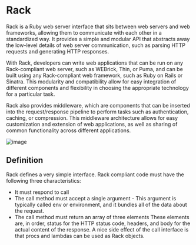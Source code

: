 # Rack

Rack is a Ruby web server interface that sits between web servers and web frameworks, allowing them to communicate with each other in a standardized way. It provides a simple and modular API that abstracts away the low-level details of web server communication, such as parsing HTTP requests and generating HTTP responses.

With Rack, developers can write web applications that can be run on any Rack-compliant web server, such as WEBrick, Thin, or Puma, and can be built using any Rack-compliant web framework, such as Ruby on Rails or Sinatra. This modularity and compatibility allow for easy integration of different components and flexibility in choosing the appropriate technology for a particular task.

Rack also provides middleware, which are components that can be inserted into the request/response pipeline to perform tasks such as authentication, caching, or compression. This middleware architecture allows for easy customization and extension of web applications, as well as sharing of common functionality across different applications.

![image](https://user-images.githubusercontent.com/11530478/230244773-ac3fd96e-ff41-4b26-a0f3-485cd3ee1b07.png)

## Definition

Rack defines a very simple interface. Rack compliant code must have the following three characteristics:
- It must respond to call
- The call method must accept a single argument - This argument is typically called env or environment, and it bundles all of the data about the request.
- The call method must return an array of three elements These elements are, in order, status for the HTTP status code, headers, and body for the actual content of the response.
A nice side effect of the call interface is that procs and lambdas can be used as Rack objects.
